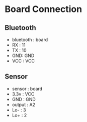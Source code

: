 # Board Connection
## Bluetooth
- bluetooth : board
- RX : 11
- TX : 10
- GND: GND
- VCC : VCC

## Sensor
- sensor : board
- 3.3v : VCC
- GND : GND
- output : A2
- Lo- : 3
- Lo+ : 2
